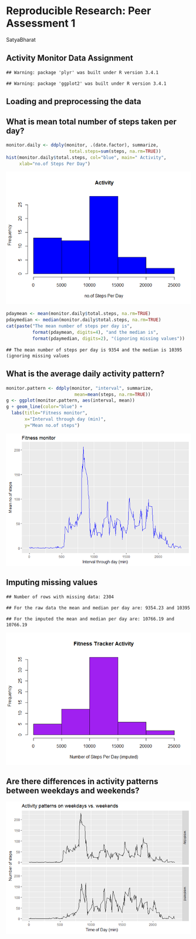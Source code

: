 # Reproducible Research: Peer Assessment 1
SatyaBharat  


## Activity Monitor Data Assignment


```
## Warning: package 'plyr' was built under R version 3.4.1
```

```
## Warning: package 'ggplot2' was built under R version 3.4.1
```

## Loading and preprocessing the data




## What is mean total number of steps taken per day?


```r
monitor.daily <- ddply(monitor, .(date.factor), summarize,
                        total.steps=sum(steps, na.rm=TRUE))
hist(monitor.daily$total.steps, col="blue", main=" Activity",
     xlab="no.of Steps Per Day")
```

![](figure/stepsperday-1.png)<!-- -->

```r
pdaymean <- mean(monitor.daily$total.steps, na.rm=TRUE)
pdaymedian <- median(monitor.daily$total.steps, na.rm=TRUE)
cat(paste("The mean number of steps per day is", 
          format(pdaymean, digits=4), "and the median is", 
          format(pdaymedian, digits=2), "(ignoring missing values"))
```

```
## The mean number of steps per day is 9354 and the median is 10395 (ignoring missing values
```




## What is the average daily activity pattern?


```r
monitor.pattern <- ddply(monitor, "interval", summarize,
                          mean=mean(steps, na.rm=TRUE))
g <- ggplot(monitor.pattern, aes(interval, mean))
g + geom_line(color="blue") + 
  labs(title="Fitness monitor", 
       x="Interval through day (min)",
       y="Mean no.of steps")
```

![](figure/dailyactivitypattern-1.png)<!-- -->


## Imputing missing values


```
## Number of rows with missing data: 2304
```

```
## For the raw data the mean and median per day are: 9354.23 and 10395
```

```
## For the imputed the mean and median per day are: 10766.19 and 10766.19
```

![](figure/ImputingMissing-1.png)<!-- -->


## Are there differences in activity patterns between weekdays and weekends?

![](figure/weekdayend-1.png)<!-- -->


